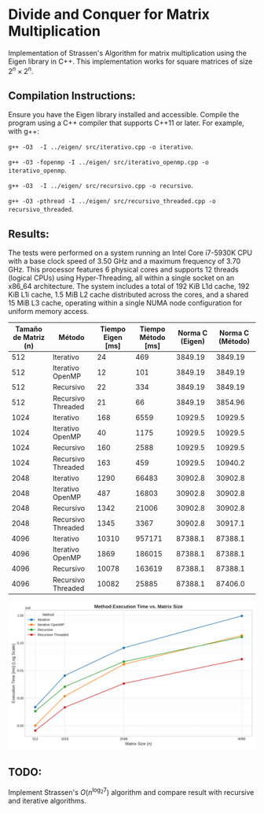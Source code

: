 # Divide and Conquer for Matrix Multiplication
 
Implementation of Strassen's Algorithm for matrix multiplication using the Eigen library in C++. This implementation works for square matrices of size $2^n \times 2^n$.

## Compilation Instructions:

Ensure you have the Eigen library installed and accessible. Compile the program using a C++ compiler that supports C++11 or later. For example, with g++:

`g++ -O3  -I ../eigen/ src/iterativo.cpp -o iterativo`.

`g++ -O3 -fopenmp -I ../eigen/ src/iterativo_openmp.cpp -o iterativo_openmp`.

`g++ -O3  -I ../eigen/ src/recursivo.cpp -o recursivo`.

`g++ -O3 -pthread -I ../eigen/ src/recursivo_threaded.cpp -o recursivo_threaded`.

## Results:
The tests were performed on a system running an Intel Core i7-5930K CPU with a base clock speed of 3.50 GHz and a maximum frequency of 3.70 GHz. This processor features 6 physical cores and supports 12 threads (logical CPUs) using Hyper-Threading, all within a single socket on an x86_64 architecture. The system includes a total of 192 KiB L1d cache, 192 KiB L1i cache, 1.5 MiB L2 cache distributed across the cores, and a shared 15 MiB L3 cache, operating within a single NUMA node configuration for uniform memory access.

| Tamaño de Matriz (n) | Método             | Tiempo Eigen [ms] | Tiempo Método [ms] | Norma C (Eigen) | Norma C (Método) |
|----------------------|--------------------|-------------------|--------------------|-----------------|------------------|
| 512                  | Iterativo          | 24                | 469                | 3849.19         | 3849.19          |
| 512                  | Iterativo OpenMP   | 12                | 101                | 3849.19         | 3849.19          |
| 512                  | Recursivo          | 22                | 334                | 3849.19         | 3849.19          |
| 512                  | Recursivo Threaded | 21                | 66                 | 3849.19         | 3854.96          |
| 1024                 | Iterativo          | 168               | 6559               | 10929.5         | 10929.5          |
| 1024                 | Iterativo OpenMP   | 40                | 1175               | 10929.5         | 10929.5          |
| 1024                 | Recursivo          | 160               | 2588               | 10929.5         | 10929.5          |
| 1024                 | Recursivo Threaded | 163               | 459                | 10929.5         | 10940.2          |
| 2048                 | Iterativo          | 1290              | 66483              | 30902.8         | 30902.8          |
| 2048                 | Iterativo OpenMP   | 487               | 16803              | 30902.8         | 30902.8          |
| 2048                 | Recursivo          | 1342              | 21006              | 30902.8         | 30902.8          |
| 2048                 | Recursivo Threaded | 1345              | 3367               | 30902.8         | 30917.1          |
| 4096                 | Iterativo          | 10310             | 957171             | 87388.1         | 87388.1          |
| 4096                 | Iterativo OpenMP   | 1869              | 186015             | 87388.1         | 87388.1          |
| 4096                 | Recursivo          | 10078             | 163619             | 87388.1         | 87388.1          |
| 4096                 | Recursivo Threaded | 10082             | 25885              | 87388.1         | 87406.0          |

![Test Results](./execution_time_vs_matrix_size_log.png)

## TODO:

Implement Strassen's $O(n^{\log_2 7})$ algorithm and compare result with recursive and iterative algorithms.